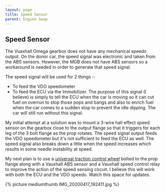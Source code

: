 ```yaml
---
layout: page
title: Speed Sensor
parent: Engine Swap
---
```

## Speed Sensor

The Vuaxhall Omega gearbox does not have any mechanical speedo output. On the donor car, the speed signal was electronic and taken from the ABS sensors. However, the MGB does not have ABS sensors so a workaround is needed in order to generate that speed signal.

The speed signal will be used for 2 things :-

* To feed the VDO speedometer
* To feed the ECU via the Immobilizer. The purpose of this signal (I believe) is simply to tell the ECU when the car is moving so it can cut fuel on overrun to stop those pops and bangs and also to enrich fuel when the car comes to a sudden stop to prevent the idle dipping. The car will still run without this signal.

My initial attempt at a solution was to mount a 3-wire hall effect speed sensor on the gearbox close to the output flange so that it triggers for each leg of the 3 bolt flange as the prop rotates. The speed signal output feeds the VDO speedometer but it's not sufficient to feed the ECU as well. The speed signal also breaks down a little when the speed increases which results in some needle instability at speed.

My next plan is to use a [universal traction control wheel](http://trigger-wheels.com/store/contents/en-uk/p155.html) bolted to the prop flange along with a Vauxhall ABS sensor and a Vauxhall speed control relay to improve the action of the speed sensing circuit. I believe this will work with both the ECU and the VDO speedo. Watch this space for updates.

{% picture mediumthumb IMG_20200417_192411.jpg %}
